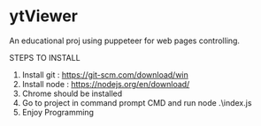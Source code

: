 # ytViewer

An educational proj using puppeteer for web pages controlling.

STEPS TO INSTALL

1) Install git :  https://git-scm.com/download/win
2) Install node : https://nodejs.org/en/download/
3) Chrome should be installed
4) Go to project in command prompt CMD and run node .\index.js
5) Enjoy Programming
